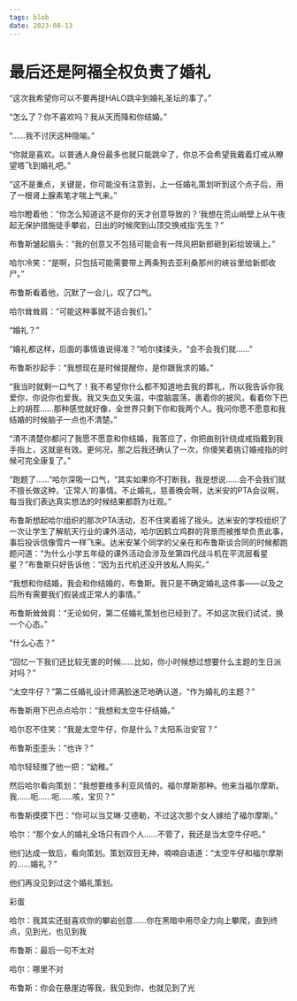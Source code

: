 ```yaml
---
tags: blob
date: 2023-08-13
---
```


# 最后还是阿福全权负责了婚礼

“这次我希望你可以不要再提HALO跳伞到婚礼圣坛的事了。”

“怎么了？你不喜欢吗？我从天而降和你结婚。”

“……我不讨厌这种隐喻。”

“你就是喜欢。以普通人身份最多也就只能跳伞了，你总不会希望我戴着灯戒从瞭望塔飞到婚礼吧。”

“这不是重点，关键是，你可能没有注意到，上一任婚礼策划听到这个点子后，用了一根肾上腺素笔才喘上气来。”

哈尔瞪着他：“你怎么知道这不是你的天才创意导致的？‘我想在荒山峭壁上从午夜起无保护措施徒手攀岩，日出的时候爬到山顶交换戒指’先生？”

布鲁斯皱起眉头：“我的创意又不包括可能会有一阵风把新郎砸到彩绘玻璃上。”

哈尔冷笑：“是啊，只包括可能需要带上两条狗去亚利桑那州的峡谷里给新郎收尸。”

布鲁斯看着他，沉默了一会儿，叹了口气。

哈尔耸耸肩：“可能这种事就不适合我们。”

“婚礼？”

“婚礼都这样，后面的事情谁说得准？”哈尔揉揉头，“会不会我们就……”

布鲁斯抄起手：“我想现在是时候提醒你，是你跟我求的婚。”

“我当时就剩一口气了！我不希望你什么都不知道地去我的葬礼，所以我告诉你我爱你，你说你也爱我。我又失血又失温，中度脑震荡，裹着你的披风，看着你下巴上的胡茬……那种感觉就好像，全世界只剩下你和我两个人。我问你愿不愿意和我结婚的时候脑子一点也不清楚。”

“清不清楚你都问了我愿不愿意和你结婚，我答应了，你把曲别针绕成戒指戴到我手指上，这就是有效。更何况，那之后我还确认了一次，你傻笑着挑订婚戒指的时候可完全康复了。”

“跑题了……”哈尔深吸一口气，“其实如果你不打断我，我是想说……会不会我们就不擅长做这种，‘正常人’的事情。不止婚礼，慈善晚会啊，达米安的PTA会议啊，每当我们表达真实想法的时候结果都蔚为壮观。”

布鲁斯想起哈尔组织的那次PTA活动，忍不住笑着摇了摇头。达米安的学校组织了一次让学生了解航天行业的课外活动，哈尔因鹤立鸡群的背景而被推举负责此事，事后投诉信像雪片一样飞来。达米安某个同学的父亲在和布鲁斯谈合同的时候都跑题问道：“为什么小学五年级的课外活动会涉及坐第四代战斗机在平流层看星星？”布鲁斯只好告诉他：“因为五代机还没开放私人购买。”

“我想和你结婚，我会和你结婚的，布鲁斯。我只是不确定婚礼这件事——以及之后所有需要我们假装成正常人的事情。”

布鲁斯耸耸肩：“无论如何，第二任婚礼策划也已经到了。不如这次我们试试，换一个心态。”

“什么心态？”

“回忆一下我们还比较无害的时候……比如，你小时候想过想要什么主题的生日派对吗？”







“太空牛仔？”第二任婚礼设计师满脸迷茫地确认道，“作为婚礼的主题？”

布鲁斯用下巴点点哈尔：“我想和太空牛仔结婚。”

哈尔忍不住笑：“我是太空牛仔，你是什么？太阳系治安官？”

布鲁斯歪歪头：“也许？”

哈尔轻轻推了他一把：“幼稚。”

然后哈尔看向策划：“我想要维多利亚风情的。福尔摩斯那种。他来当福尔摩斯。我……呃……呃……咳，宝贝？”

布鲁斯摸摸下巴：“你可以当艾琳·艾德勒，不过这次那个女人嫁给了福尔摩斯。”

哈尔：“那个女人的婚礼全场只有四个人……不管了，我还是当太空牛仔吧。”

他们达成一致后，看向策划。策划双目无神，喃喃自语道：“太空牛仔和福尔摩斯的……婚礼？”



他们再没见到过这个婚礼策划。









彩蛋

哈尔：我其实还挺喜欢你的攀岩创意……你在黑暗中用尽全力向上攀爬，直到终点，见到光，也见到我

布鲁斯：最后一句不太对

哈尔：哪里不对

布鲁斯：你会在悬崖边等我，我见到你，也就见到了光
